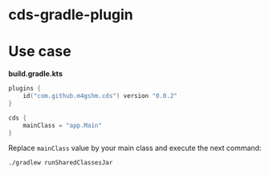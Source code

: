 # cds-gradle-plugin

# Use case

**build.gradle.kts**

````kotlin
plugins {
    id("com.github.m4gshm.cds") version "0.0.2"
}

cds {
    mainClass = "app.Main"
}

````
Replace ```mainClass``` value by your main class and execute the next command:
````bash
./gradlew runSharedClassesJar
````